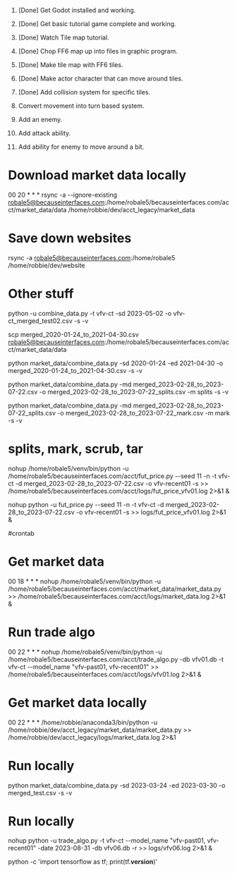 
1. [Done] Get Godot installed and working.
2. [Done] Get basic tutorial game complete and working.
3. [Done] Watch Tile map tutorial.
4. [Done] Chop FF6 map up into files in graphic program.
5. [Done] Make tile map with FF6 tiles.
6. [Done] Make actor character that can move around tiles.
7. [Done] Add collision system for specific tiles.

8. Convert movement into turn based system.
9. Add an enemy.
10. Add attack ability.
11. Add ability for enemy to move around a bit.

# Download market data locally
00 20 * * * rsync -a --ignore-existing robale5@becauseinterfaces.com:/home/robale5/becauseinterfaces.com/acct/market_data/data /home/robbie/dev/acct_legacy/market_data

# Save down websites
rsync -a robale5@becauseinterfaces.com:/home/robale5 /home/robbie/dev/website

# Other stuff
python -u combine_data.py -t vfv-ct -sd 2023-05-02 -o vfv-ct_merged_test02.csv -s -v

scp merged_2020-01-24_to_2021-04-30.csv robale5@becauseinterfaces.com:/home/robale5/becauseinterfaces.com/acct/market_data/data

python market_data/combine_data.py -sd 2020-01-24 -ed 2021-04-30 -o merged_2020-01-24_to_2021-04-30.csv -s -v

python market_data/combine_data.py -md merged_2023-02-28_to_2023-07-22.csv -o merged_2023-02-28_to_2023-07-22_splits.csv -m splits -s -v

python market_data/combine_data.py -md merged_2023-02-28_to_2023-07-22_splits.csv -o merged_2023-02-28_to_2023-07-22_mark.csv -m mark -s -v

# splits, mark, scrub, tar

nohup /home/robale5/venv/bin/python -u /home/robale5/becauseinterfaces.com/acct/fut_price.py --seed 11 -n -t vfv-ct -d merged_2023-02-28_to_2023-07-22.csv -o vfv-recent01 -s >> /home/robale5/becauseinterfaces.com/acct/logs/fut_price_vfv01.log 2>&1 &

nohup python -u fut_price.py --seed 11 -n -t vfv-ct -d merged_2023-02-28_to_2023-07-22.csv -o vfv-recent01 -s >> logs/fut_price_vfv01.log 2>&1 &

#crontab

# Get market data
00 18 * * * nohup /home/robale5/venv/bin/python -u /home/robale5/becauseinterfaces.com/acct/market_data/market_data.py >> /home/robale5/becauseinterfaces.com/acct/logs/market_data.log 2>&1 &
#
# Run trade algo
00 22 * * * nohup /home/robale5/venv/bin/python -u /home/robale5/becauseinterfaces.com/acct/trade_algo.py -db vfv01.db -t vfv-ct --model_name "vfv-past01, vfv-recent01" >> /home/robale5/becauseinterfaces.com/acct/logs/vfv01.log 2>&1 &

# Get market data locally
00 22 * * * /home/robbie/anaconda3/bin/python -u /home/robbie/dev/acct_legacy/market_data/market_data.py >> /home/robbie/dev/acct_legacy/logs/market_data.log 2>&1

# Run locally
python market_data/combine_data.py -sd 2023-03-24 -ed 2023-03-30 -o merged_test.csv -s -v

# Run locally
nohup python -u trade_algo.py -t vfv-ct --model_name "vfv-past01, vfv-recent01" -date 2023-08-31 -db vfv06.db -r >> logs/vfv06.log 2>&1 &

python -c 'import tensorflow as tf; print(tf.__version__)'
